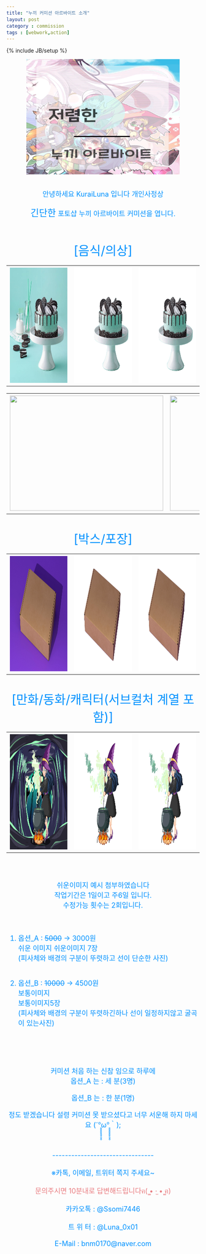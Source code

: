 ```yaml
---
title: "누끼 커미션 아르바이트 소개"
layout: post
category : commission
tags : [webwork,action]
---
```

{% include JB/setup %}

<div align="center" >
<img src="/NA/NA0.png" width="400" height="300"> <br>
</div><br>



<br>
<font size="4em" color="#0091ff">

<center>안녕하세요 KuraiLuna 입니다 개인사정상 
<br>


<font size="5em" color="#0091ff">긴단한</font> 포토샵 누끼 아르바이트 커미션을 엽니다.</center>
<br>

<center><font size="6em" color="#0091ff">[음식/의상]</font></center>


<table>
	<th><img src="/NA/FN/MC_A.jpg" width="400" height="300"></th>
	<th><img src="/NA/FN/MC_B.png" width="400" height="300"> </th>
    <th><img src="/NA/FN/MC_C.png" width="400" height="300"></th>
</table>
<table>
	<th><img src="/NA/FN/E_A.jpg" width="400" height="300"></th>
	<th><img src="/NA/FN/E_B.png" width="400" height="300"> </th>
    <th><img src="/NA/FN/E_C.png" width="400" height="300"></th>
</table>

  <br>

<center><font size="6em" color="#0091ff">[박스/포장]</font></center>


<table>
	<th><img src="/NA/Box/B_A.jpg" width="400" height="300"></th>
	<th><img src="/NA/Box/B_B.png" width="400" height="300"> </th>
    <th><img src="/NA/Box/B_C.png" width="400" height="300"></th>
</table>

<br>

<center><font size="6em" color="#0091ff">[만화/동화/캐릭터(서브컬처 계열 포함)]</font></center>


<table>
	<th><img src="/NA/AD/W_A.jpg" width="400" height="300"></th>
	<th><img src="/NA/AD/W_B.png" width="400" height="300"> </th>
    <th><img src="/NA/AD/W_C.png" width="400" height="300"></th>
</table>


</font> <br><br>
<font size="4em" color="#0091ff">


<center>쉬운이미지 예시 첨부하였습니다<br>
작업기간은 1일이고 주6일 입니다.<br> 수정가능 횟수는 2회입니다. <br></center>
<br>
<br>

1. 옵션_A : ~~5000~~ → 3000원<br>
   쉬운 이미지
   쉬운이미지 7장 <br>(피사체와 배경의 구분이 뚜렷하고 선이 단순한 사진)
<br><br>

2. 옵션_B : ~~10000~~ → 4500원<br>
    보통이미지<br>
    보통이미지5장 <br>
    (피사체와 배경의 구분이 뚜렷하긴하나 선이 일정하지않고 굴곡이 있는사진)<br><br>

<br><br>

<center>커미션 처음 하는 신참 임으로 하루에<br>
옵션_A 는 : 세 분(3명)

옵션_B 는 : 한 분(1명)<br>

정도 받겠습니다 설령 커미션 못 받으셨다고 너무 서운해 하지 마세요 (´°̥̥̥̥̥̥̥̥ω°̥̥̥̥̥̥̥̥｀);</center><br>


<center>--------------------------------</center><br>

<center>※카톡, 이메일, 트위터 쪽지 주세요~</center><br>

<center><font size="4em" color="#e97d81">문의주시면 10분내로 답변해드립니다ฅ( ̳• ·̫ • ̳ฅ)
</font></center><br>

<center>카카오톡 : @Ssomi7446<br>
<br>
트 위 터 : @Luna_0x01<br>
<br>
E-Mail  : bnm0170@naver.com</center><br>


